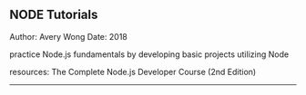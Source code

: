 NODE Tutorials
--------------------------------------------------

Author: Avery Wong
Date: 2018

practice Node.js fundamentals by developing basic projects utilizing Node

resources:
The Complete Node.js Developer Course (2nd Edition)


------------------------------------------------------
